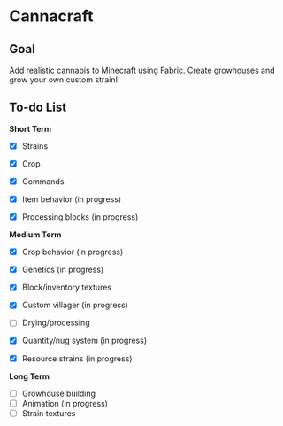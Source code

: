 # Cannacraft
## Goal
Add realistic cannabis to Minecraft using Fabric. Create growhouses and grow your own custom strain!


## To-do List
**Short Term**
* [X] Strains
* [X] Crop
* [X] Commands
* [X] Item behavior (in progress)
* [X] Processing blocks (in progress)


**Medium Term**
* [X] Crop behavior (in progress)
* [X] Genetics (in progress)
* [X] Block/inventory textures
* [X] Custom villager (in progress)
* [ ] Drying/processing
* [X] Quantity/nug system (in progress)
* [X] Resource strains (in progress)


**Long Term**
* [ ] Growhouse building
* [ ] Animation (in progress)
* [ ] Strain textures
